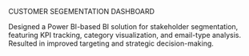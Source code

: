 CUSTOMER SEGEMENTATION DASHBOARD

Designed a Power BI-based BI solution for stakeholder segmentation, featuring KPI tracking, category visualization, and email-type analysis. Resulted in improved targeting and strategic decision-making.
